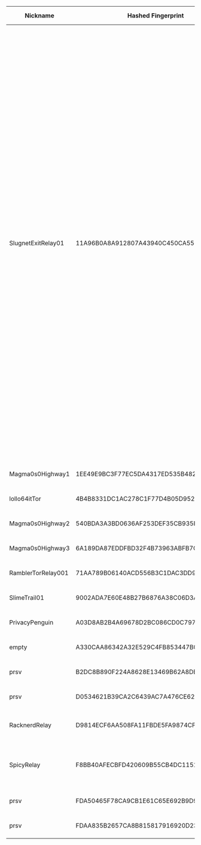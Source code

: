 | Nickname |  Hashed Fingerprint	| Or Addresses | Contact | Running | Flags | Last Seen | First Seen | Last Restarted | Advertised Bandwidth | Platform | Version | Version Status | Recommended Version | Verified hostnames | Exit policy |
|---|---|---|---|---|---|---|---|---|---|---|---|---|---|---|---|
|SlugnetExitRelay01 | 11A96B0A8A912807A43940C450CA550E4CB92F51 | ["23.137.253.113:9001"] | cedabcbc08fbadd18668af818111c31bc6af8f91 slugnet Operator <operator@slugnet.org> | true | Exit, Running, Valid | 2025-08-30 18:00:00 | 2025-08-30 06:00:00 | 2025-08-30 07:36:44 | 0 | Tor 0.4.8.17 on Linux | 0.4.8.17 | recommended | true | N/A | ["reject 0.0.0.0/8:*","reject 169.254.0.0/16:*","reject 127.0.0.0/8:*","reject 192.168.0.0/16:*","reject 10.0.0.0/8:*","reject 172.16.0.0/12:*","reject 23.137.253.113:*","accept *:20-21","accept *:43","accept *:53","accept *:80-81","accept *:443","accept *:5222-5223","accept *:6660-7000","accept *:8008","accept *:2222","accept *:10000","accept *:8443","accept *:2082-2083","accept *:4083-4085","accept *:12320","accept *:9000","accept *:8888","accept *:8090","accept *:8083","accept *:8448","accept *:8082","accept *:8332-8333","accept *:50001-50002","accept *:18080-18081","accept *:9332-9333","accept *:9998-9999","accept *:22555-22556","accept *:8232-8233","accept *:30303","accept *:51235","accept *:3000","accept *:27146","accept *:8000","accept *:4200","accept *:9100-9102","accept *:4444","accept *:28380-28381","accept *:2323","accept *:3478-3497","accept *:5228-5230","accept *:4244","accept *:5280-5281","accept *:1080","accept *:7890","accept *:6400-6401","accept *:5938","accept *:8080","accept *:8444","accept *:3128","accept *:9050-9051","accept *:5353","accept *:5000","accept *:9001","reject *:*"]|
|Magma0s0Highway1 | 1EE49E9BC3F77EC5DA4317ED535B48290071DB44 | ["188.245.152.46:9002"] | N/A | true | Running, V2Dir, Valid | 2025-08-30 18:00:00 | 2025-08-30 17:00:00 | 2025-08-30 16:14:43 | 0 | Tor 0.4.8.17 on Linux | 0.4.8.17 | recommended | true | ["static.46.152.245.188.clients.your-server.de"] | ["reject *:*"]|
|lollo64itTor | 4B4B8331DC1AC278C1F77D4B05D952B73103D6E2 | ["2.34.171.189:19001"] | lorenzo.camprini@gmail.com | true | Running, Valid | 2025-08-30 18:00:00 | 2025-08-30 14:00:00 | 2025-08-30 16:31:10 | 0 | Tor 0.4.8.16 on Linux | 0.4.8.16 | recommended | true | ["net-2-34-171-189.cust.vodafonedsl.it"] | ["reject *:*"]|
|Magma0s0Highway2 | 540BDA3A3BD0636AF253DEF35CB935FDD4E3499F | ["188.245.152.46:9003"] | N/A | true | Running, V2Dir, Valid | 2025-08-30 18:00:00 | 2025-08-30 16:00:00 | 2025-08-30 15:47:05 | 0 | Tor 0.4.8.17 on Linux | 0.4.8.17 | recommended | true | ["static.46.152.245.188.clients.your-server.de"] | ["reject *:*"]|
|Magma0s0Highway3 | 6A189DA87EDDFBD32F4B73963ABFB7CEE93287C4 | ["188.245.152.46:9004"] | N/A | true | Running, V2Dir, Valid | 2025-08-30 18:00:00 | 2025-08-30 17:00:00 | 2025-08-30 16:29:24 | 0 | Tor 0.4.8.17 on Linux | 0.4.8.17 | recommended | true | ["static.46.152.245.188.clients.your-server.de"] | ["reject *:*"]|
|RamblerTorRelay001 | 71AA789B06140ACD556B3C1DAC3DD9AF249FBB11 | ["194.223.22.57:9001"] | your@email.com | true | Running, V2Dir, Valid | 2025-08-30 18:00:00 | 2025-08-30 04:00:00 | 2025-08-30 05:24:32 | 0 | Tor 0.4.8.10 on Linux | 0.4.8.10 | recommended | true | ["194-223-22-57.tpgi.com.au"] | ["reject *:*"]|
|SlimeTrail01 | 9002ADA7E60E48B27B6876A38C06D3AD793BC9B6 | ["64.255.46.18:9001"] | cedabcbc08fbadd18668af818111c31bc6af8f91 slugnet Operator <operator@slugnet.org> | true | Running, Valid | 2025-08-30 18:00:00 | 2025-08-30 04:00:00 | 2025-08-30 17:29:02 | 0 | Tor 0.4.8.17 on Linux | 0.4.8.17 | recommended | true | ["vs7442.amerinoc.com"] | ["reject *:*"]|
|PrivacyPenguin | A03D8AB2B4A69678D2BC086CD0C797CB7DDF1599 | ["93.93.113.198:8443"] | torrone@riseup.net | true | Running, V2Dir, Valid | 2025-08-30 18:00:00 | 2025-08-30 09:00:00 | 2025-08-30 08:28:53 | 0 | Tor 0.4.8.17 on Linux | 0.4.8.17 | recommended | true | ["ip93-93-113-198.pbiaas.com"] | ["reject *:*"]|
|empty | A330CAA86342A32E529C4FB853447B049BD68E31 | ["188.155.244.42:9001"] | empty | true | Running, Valid | 2025-08-30 18:00:00 | 2025-08-30 00:00:00 | 2025-08-29 21:46:03 | 0 | Tor 0.4.8.16 on Linux | 0.4.8.16 | recommended | true | ["xdsl-188-155-244-42.adslplus.ch"] | ["reject *:*"]|
|prsv | B2DC8B890F224A8628E13469B62A8DED99E6CED4 | ["185.177.238.26:9100"] | email:admin[]prsv.ch url:https://prsv.ch/ proof:uri-rsa ciissversion:2 | true | Running, V2Dir, Valid | 2025-08-30 18:00:00 | 2025-08-30 04:00:00 | 2025-08-30 03:15:30 | 0 | Tor 0.4.8.17 on Linux | 0.4.8.17 | recommended | true | N/A | ["reject *:*"]|
|prsv | D0534621B39CA2C6439AC7A476CE625B2BA024E9 | ["185.177.238.26:9200"] | email:admin[]prsv.ch url:https://prsv.ch/ proof:uri-rsa ciissversion:2 | true | Running, V2Dir, Valid | 2025-08-30 18:00:00 | 2025-08-30 04:00:00 | 2025-08-30 03:15:32 | 0 | Tor 0.4.8.17 on Linux | 0.4.8.17 | recommended | true | N/A | ["reject *:*"]|
|RacknerdRelay | D9814ECF6AA508FA11FBDE5FA9874CF0C79E0D3F | ["96.8.120.57:9001"] | N/A | true | Running, StaleDesc, V2Dir, Valid | 2025-08-30 18:00:00 | 2025-08-30 00:00:00 | 2025-08-29 22:52:55 | 0 | Tor 0.4.8.17 on Linux | 0.4.8.17 | recommended | true | N/A | ["reject *:*"]|
|SpicyRelay | F8BB40AFECBFD420609B55CB4DC1151E11A3D005 | ["180.150.94.119:9001"] | tor-operator@thespicyittechnician.com | true | Running, V2Dir, Valid | 2025-08-30 18:00:00 | 2025-08-30 13:00:00 | 2025-08-30 12:36:30 | 0 | Tor 0.4.8.17 on Windows 8 [or later] | 0.4.8.17 | recommended | true | ["180-150-94-119.b4965e.per.static.aussiebb.net"] | ["reject *:*"]|
|prsv | FDA50465F78CA9CB1E61C65E692B9D9B8094779A | ["185.177.238.26:9000"] | email:admin[]prsv.ch url:https://prsv.ch/ proof:uri-rsa ciissversion:2 | true | Running, V2Dir, Valid | 2025-08-30 18:00:00 | 2025-08-30 04:00:00 | 2025-08-30 03:16:15 | 0 | Tor 0.4.8.17 on Linux | 0.4.8.17 | recommended | true | N/A | ["reject *:*"]|
|prsv | FDAA835B2657CA8B815817916920D23BDDA18B52 | ["185.177.238.26:9300"] | email:admin[]prsv.ch url:https://prsv.ch/ proof:uri-rsa ciissversion:2 | true | Running, V2Dir, Valid | 2025-08-30 18:00:00 | 2025-08-30 04:00:00 | 2025-08-30 03:15:35 | 0 | Tor 0.4.8.17 on Linux | 0.4.8.17 | recommended | true | N/A | ["reject *:*"]|
